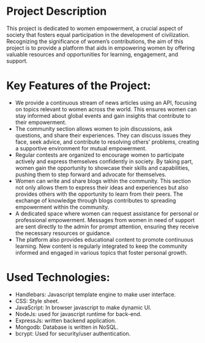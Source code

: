 # Project Description
This project is dedicated to women empowerment, a crucial aspect of society that fosters equal participation in the development of civilization. Recognizing the significance 
of women’s contributions, the aim of this project is to provide a platform that aids in empowering women by offering valuable resources and opportunities for learning, engagement, and support.

# Key Features of the Project:
* We provide a continuous stream of news articles using an API, focusing on topics relevant to women across the world. This ensures women can stay informed about global events and gain insights that contribute to their empowerment.
* The community section allows women to join discussions, ask questions, and share their experiences. They can discuss issues they face, seek advice, and contribute to resolving others' problems, creating a supportive environment for mutual empowerment.
* Regular contests are organized to encourage women to participate actively and express themselves confidently in society. By taking part, women gain the opportunity to showcase their skills and capabilities, pushing them to step forward and advocate for themselves.
* Women can write and share blogs within the community. This section not only allows them to express their ideas and experiences but also provides others with the opportunity to learn from their peers. The exchange of knowledge through blogs contributes to spreading empowerment within the community.
* A dedicated space where women can request assistance for personal or professional empowerment. Messages from women in need of support are sent directly to the admin for prompt attention, ensuring they receive the necessary resources or guidance.
* The platform also provides educational content to promote continuous learning. New content is regularly integrated to keep the community informed and engaged in various topics that foster personal growth.

# Used Technologies:
* Handlebars: Javascript template engine to make user interface.
* CSS: Style sheet.
* JavaScript: In browser javascript to make dynamic UI.
* NodeJs: used for javascript runtime for back-end.
* ExpressJs: written backend application.
* Mongodb: Database is written in NoSQL.
* bcrypt: Used for security/user authentication.
